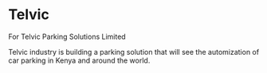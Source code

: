 Telvic
======

For Telvic Parking Solutions Limited

Telvic industry is building a parking solution that will see the automization of car parking in Kenya and around the world.
